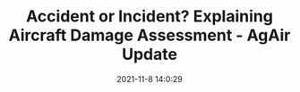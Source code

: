 ---
"title": "Accident or Incident? Explaining Aircraft Damage Assessment - AgAir Update"
"date": "2021-11-8 14:0:29"
"feed_name": "GOOGLENEWSDRILLING"
"feed_website": "https://news.google.com/search?q=drilling%2Bincident&hl=en-US&gl=US&ceid=US:en"
"feed_rss": "https://news.google.com/rss/search?q=drilling%2Bincident&hl=en-US&gl=US&ceid=US:en"
"link": "https://agairupdate.com/2021/11/08/accident-or-incident-explaining-aircraft-damage-assessment/"
"source": "{'href': 'https://agairupdate.com', 'title': 'AgAir Update'}"
"file": "_posts/2021-1-1-71860c0d4da2140cc348a81f76a923ef6b634af0.md"
"accident": "1"
"drilling": "0"
"dead": "0"
"injured": "0"
"arrested": "0"
"place": "unknown place"
"where": "unknown site"
"causes": "unknown"
"place_uri": "unknown place"
---